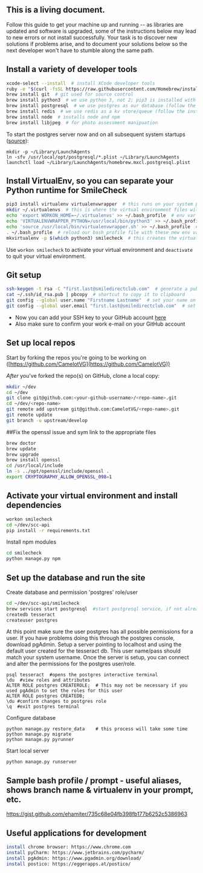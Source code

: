 ## This is a living document. 

Follow this guide to get your machine up and running -- as libraries are updated and software is upgraded, some of the instructions below may lead to new errors or not install successfully. Your task is to discover new solutions if problems arise, and to document your solutions below so the next developer won't have to stumble along the same path.

## Install a variety of developer tools

```bash
xcode-select --install  # install XCode developer tools
ruby -e "$(curl -fsSL https://raw.githubusercontent.com/Homebrew/install/master/install)"  # install HomeBrew
brew install git  # git used for source control
brew install python3  # we use python 3, not 2; pip3 is installed with python3
brew install postgresql  # we use postgres as our database (follow the instructions this command spits out too)
brew install redis  # we use redis as a kv store/queue (follow the instructions for this one as well)
brew install node  # installs node and npm
brew install libjpeg  # for photo assessment manipuation
```

To start the postgres server now and on all subsequent system startups ([source](https://chartio.com/resources/tutorials/how-to-start-postgresql-server-on-mac-os-x)):
```
mkdir -p ~/Library/LaunchAgents
ln -sfv /usr/local/opt/postgresql/*.plist ~/Library/LaunchAgents
launchctl load ~/Library/LaunchAgents/homebrew.mxcl.postgresql.plist
```

## Install VirtualEnv, so you can separate your Python runtime for SmileCheck

```bash
pip3 install virtualenv virtualenvwrapper  # this runs on your system python
mkdir ~/.virtualenvs  # this is where the virtual environment files will live
echo 'export WORKON_HOME=~/.virtualenvs' >> ~/.bash_profile  # env var to let virtualenv know where to keep files
echo 'VIRTUALENVWRAPPER_PYTHON=/usr/local/bin/python3' >> ~/.bash_profile  # point it to correct python version
echo 'source /usr/local/bin/virtualenvwrapper.sh' >> ~/.bash_profile  # script that sets up aliases
. ~/.bash_profile  # reload our bash_profile file with these new env vars
mkvirtualenv -p $(which python3) smilecheck  # this creates the virtual environment
```

Use `workon smilecheck` to activate your virtual environment and `deactivate` to quit your virtual environment.

## Git setup

```bash
ssh-keygen -t rsa -C "first.last@smiledirectclub.com"  # generate a public/private keypair
cat ~/.ssh/id_rsa.pub | pbcopy  # shortcut to copy it to clipboard
git config --global user.name "Firstname Lastname"  # set your name on commit messages
git config --global user.email "first.last@smiledirectclub.com"  # set your email on commit messages
```

* Now you can add your SSH key to your GitHub account [here](https://github.com/settings/ssh)
* Also make sure to confirm your work e-mail on your GitHub account

## Set up local repos
Start by forking the repos you're going to be working on ([https://github.com/CamelotVG](https://github.com/CamelotVG))

_After_ you've forked the repo(s) on GitHub, clone a local copy:
```bash
mkdir ~/dev
cd ~/dev
git clone git@github.com:<your-github-username>/<repo-name>.git
cd ~/dev/<repo-name>
git remote add upstream git@github.com:CamelotVG/<repo-name>.git
git remote update
git branch -u upstream/develop
```

##Fix the openssl issue and sym link to the appropriate files
```bash
brew doctor
brew update
brew upgrade
brew install openssl
cd /usr/local/include
ln -s ../opt/openssl/include/openssl .
export CRYPTOGRAPHY_ALLOW_OPENSSL_098=1
```

## Activate your virtual environment and install dependencies
```bash
workon smilecheck
cd ~/dev/scc-api
pip install -r requirements.txt
```
Install npm modules
```bash
cd smilecheck
python manage.py npm
```

## Set up the database and run the site
Create database and permission 'postgres' role/user
```bash
cd ~/dev/scc-api/smilecheck
brew services start postgresql  #start postgresql service, if not already started
createdb tesseract
createuser postgres
```
At this point make sure the user postgres has all possible permissions for a user. If you have problems doing this through the postgres console, download pgAdmin. Setup a server pointing to localhost and using the default user created for the tesseract db. This user name/pass should match your system username. Once the server is setup, you can connect and alter the permissions for the postgres user/role.
```
psql tesseract  #opens the postgres interactive terminal
\du  #view roles and attributes
ALTER ROLE postgres CREATEROLE;  # This may not be necessary if you used pgAdmin to set the roles for this user
ALTER ROLE postgres CREATEDB;
\du #confirm changes to postgres role
\q  #exit postgres terminal
```
Configure database
```
python manage.py restore_data    # this process will take some time
python manage.py migrate
python manage.py pyrunner
```
Start local server
```
python manage.py runserver
```

## Sample bash profile / prompt - useful aliases, shows branch name & virtualenv in your prompt, etc.
https://gist.github.com/ehamiter/735c68e04fb398fb177b6252c5386963

## Useful applications for development
```bash
install chrome browser: https://www.chrome.com
install pyCharm: https://www.jetbrains.com/pycharm/
install pgAdmin: https://www.pgadmin.org/download/
install postico: https://eggerapps.at/postico/
```